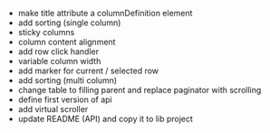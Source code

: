* make title attribute a columnDefinition element
* add sorting (single column)
* sticky columns
* column content alignment
* add row click handler
* variable column width
* add marker for current / selected row
* add sorting (multi column)
* change table to filling parent and replace paginator with scrolling
* define first version of api
* add virtual scroller
* update README (API) and copy it to lib project
